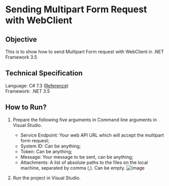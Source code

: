 # Sending Multipart Form Request with WebClient

## Objective
This is to show how to send Multipart Form request with WebClient in .NET Framework 3.5

## Technical Specification
Language: C# 7.3 ([Reference](https://learn.microsoft.com/en-us/dotnet/csharp/language-reference/configure-language-version))\
Framework: .NET 3.5

## How to Run?
1. Prepare the following five arguments in Command line arguments in Visual Studio.
   - Service Endpoint: Your web API URL which will accept the multipart form request;
   - System ID: Can be anything;
   - Token: Can be anything;
   - Message: Your message to be sent, can be anything;
   - Attachments: A list of absolute paths to the files on the local machine, separated by comma (,). Can be empty.
  ![image](https://github.com/goh-chunlin/gcl-boilerplate.csharp/assets/8535306/d8ab58c3-6d9f-4f76-b852-688d31c3833b)

2. Run the project in Visual Studio.
